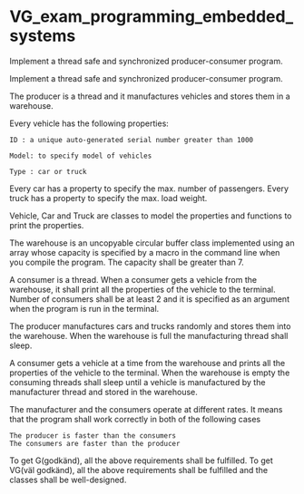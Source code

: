 # VG_exam_programming_embedded_systems
Implement a thread safe and synchronized producer-consumer program.

Implement a thread safe and synchronized producer-consumer program.

The producer is a thread and it manufactures vehicles and stores them in a warehouse.

 

Every vehicle has the following properties:

    ID : a unique auto-generated serial number greater than 1000

    Model: to specify model of vehicles

    Type : car or truck

Every car has a property to specify the max. number of passengers.
Every truck has a property to specify the max. load weight.

 

Vehicle, Car and Truck are classes to model the properties and functions to print the properties.


The warehouse is an uncopyable circular buffer class implemented using an array whose capacity is specified by a macro in the command line when you compile the program. The capacity shall be greater than 7.

 

A consumer is a thread. When a consumer gets a vehicle from the warehouse, it shall print all the properties of the vehicle to the terminal. Number of consumers shall be at least 2 and it is specified as an argument when the program is run in the terminal.

 

The producer manufactures cars and trucks randomly and stores them into the warehouse. When the warehouse is full the manufacturing thread shall sleep.


A consumer gets a vehicle at a time from the warehouse and prints all the properties of the vehicle to the terminal. When the warehouse is empty the consuming threads shall sleep until a vehicle is manufactured by the manufacturer thread and stored in the warehouse.


The manufacturer and the consumers operate at different rates. It means that the program shall work correctly in both of the following cases

    The producer is faster than the consumers
    The consumers are faster than the producer

 

To get G(godkänd), all the above requirements shall be fulfilled.
To get VG(väl godkänd), all the above requirements shall be fulfilled and the classes shall be well-designed.
